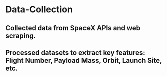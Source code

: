 # Data-Collection
## Collected data from SpaceX APIs and web scraping.
## Processed datasets to extract key features: Flight Number, Payload Mass, Orbit, Launch Site, etc.
